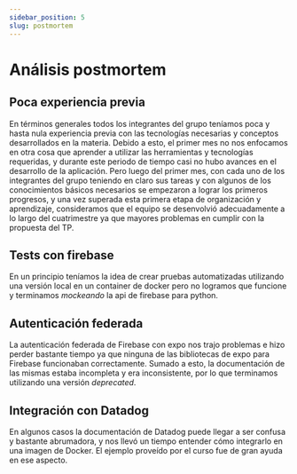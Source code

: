 ```yaml
---
sidebar_position: 5
slug: postmortem
---
```


# Análisis postmortem

## Poca experiencia previa
En términos generales todos los integrantes del grupo teníamos poca y hasta nula experiencia previa con las tecnologías necesarias y conceptos desarrollados en la materia. Debido a esto, el primer mes no nos enfocamos en otra cosa que aprender a utilizar las herramientas y tecnologías requeridas, y durante este periodo de tiempo casi no hubo avances en el desarrollo de la aplicación.
Pero luego del primer mes, con cada uno de los integrantes del grupo teniendo en claro sus tareas y con algunos de los conocimientos básicos necesarios se empezaron a lograr los primeros progresos, y una vez superada esta primera etapa de organización y aprendizaje, consideramos que el equipo se desenvolvió adecuadamente a lo largo del cuatrimestre ya que mayores problemas en cumplir con la propuesta del TP.

## Tests con firebase
En un principio teníamos la idea de crear pruebas automatizadas utilizando una versión local en un container de docker pero no logramos que funcione y terminamos _mockeando_ la api de firebase para python. 

## Autenticación federada
La autenticación federada de Firebase con expo nos trajo problemas e hizo perder bastante tiempo ya que ninguna de las bibliotecas de expo para Firebase funcionaban correctamente. Sumado a esto, la documentación de las mismas estaba incompleta y era inconsistente, por lo que terminamos utilizando una versión  _deprecated_.

## Integración con Datadog
En algunos casos la documentación de Datadog puede llegar a ser confusa y bastante abrumadora, y nos llevó un tiempo entender cómo integrarlo en una imagen de Docker. El ejemplo proveído por el curso fue de gran ayuda en ese aspecto.
